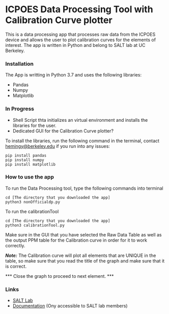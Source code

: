 # ICPOES Data Processing Tool with Calibration Curve plotter
 This is a data processing app that processes raw data from the ICPOES device and allows the user to plot calibration curves for the elements of interest. The app is written in Python and belong to SALT lab at UC Berkeley. 

 ### Installation
 The App is writting in Python 3.7 and uses the following libraries: 
 - Pandas
 - Numpy
 - Matplotlib

 ### In Progress
 - Shell Script thta initializes an virtual environment and installs the libraries for the user.
 - Dedicated GUI for the Calibration Curve plotter?

To install the libraries, run the following command in the terminal, contact hemingy@berkeley.edu if you run into any issues:
```
pip install pandas
pip install numpy
pip install matplotlib
```


### How to use the app
To run the Data Processing tool, type the following commands into terminal 

```
cd [The directory that you downloaded the app]
python3 nonOfficialdp.py
```

To run the calibrationTool
```
cd [The directory that you downloaded the app]
python3 calibrationTool.py
```
Make sure in the GUI that you have selected the Raw Data Table as well as the output PPM table for the Calibration curve in order for it to work correctly.

***Note:*** 
The Calibration curve will plot all elements that are UNIQUE in the table, so make sure that you read the title of the graph and make sure that it is correct. 
 
*** Close the graph to proceed to next element. ***

### Links
- [SALT Lab](https://salt.engin.berkeley.edu/)
- [Documentation](https://salt.nuc.berkeley.edu/) (Ony accessible to SALT lab members)